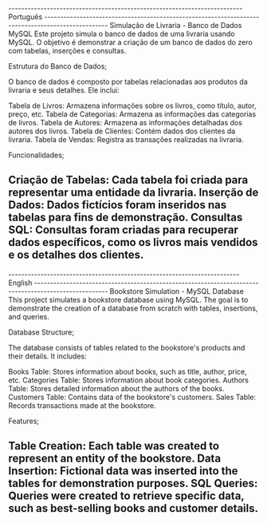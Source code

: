 ------------------------------------------------------------------------- Português --------------------------------------------------------------------------------------------------
Simulação de Livraria - Banco de Dados MySQL
Este projeto simula o banco de dados de uma livraria usando MySQL. O objetivo é demonstrar a criação de um banco de dados do zero com tabelas, inserções e consultas.

Estrutura do Banco de Dados;

O banco de dados é composto por tabelas relacionadas aos produtos da livraria e seus detalhes. Ele inclui:

Tabela de Livros: Armazena informações sobre os livros, como título, autor, preço, etc.
Tabela de Categorias: Armazena as informações das categorias de livros.
Tabela de Autores: Armazena as informações detalhadas dos autores dos livros.
Tabela de Clientes: Contém dados dos clientes da livraria.
Tabela de Vendas: Registra as transações realizadas na livraria.

Funcionalidades;

Criação de Tabelas: Cada tabela foi criada para representar uma entidade da livraria.
Inserção de Dados: Dados fictícios foram inseridos nas tabelas para fins de demonstração.
Consultas SQL: Consultas foram criadas para recuperar dados específicos, como os livros mais vendidos e os detalhes dos clientes.
--------------------------------------------------------------------------------------------------------------------------------------------------------------------------------------

------------------------------------------------------------------------ English -----------------------------------------------------------------------------------------------------
Bookstore Simulation - MySQL Database
This project simulates a bookstore database using MySQL. The goal is to demonstrate the creation of a database from scratch with tables, insertions, and queries.

Database Structure;

The database consists of tables related to the bookstore's products and their details. It includes:

Books Table: Stores information about books, such as title, author, price, etc.
Categories Table: Stores information about book categories.
Authors Table: Stores detailed information about the authors of the books.
Customers Table: Contains data of the bookstore's customers.
Sales Table: Records transactions made at the bookstore.

Features;

Table Creation: Each table was created to represent an entity of the bookstore.
Data Insertion: Fictional data was inserted into the tables for demonstration purposes.
SQL Queries: Queries were created to retrieve specific data, such as best-selling books and customer details.
---------------------------------------------------------------------------------------------------------------------------------------------------------------------------------------
